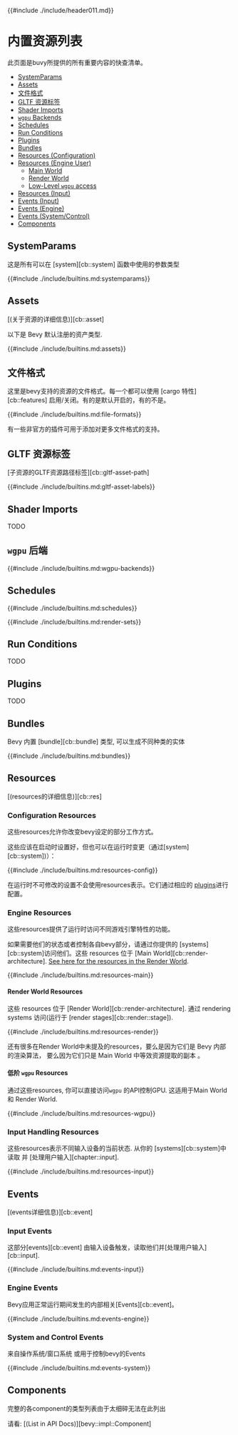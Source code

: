 {{#include ./include/header011.md}}

# 内置资源列表

此页面是buvy所提供的所有重要内容的快查清单。

 - [SystemParams](#systemparams)
 - [Assets](#assets)
 - [文件格式](#file-formats)
 - [GLTF 资源标签](#gltf-asset-labels)
 - [Shader Imports](#shader-imports)
 - [`wgpu` Backends](#wgpu-backends)
 - [Schedules](#schedules)
 - [Run Conditions](#run-conditions)
 - [Plugins](#plugins)
 - [Bundles](#bundles)
 - [Resources (Configuration)](#configuration-resources)
 - [Resources (Engine User)](#engine-resources)
   - [Main World](#engine-resources)
   - [Render World](#render-world-resources)
   - [Low-Level `wgpu` access](#low-level-wgpu-resources)
 - [Resources (Input)](#input-handling-resources)
 - [Events (Input)](#input-events)
 - [Events (Engine)](#engine-events)
 - [Events (System/Control)](#system-and-control-events)
 - [Components](#components)

## SystemParams

这是所有可以在 [system][cb::system] 函数中使用的参数类型

{{#include ./include/builtins.md:systemparams}}

## Assets

[(关于资源的详细信息)][cb::asset]

以下是 Bevy 默认注册的资产类型.

{{#include ./include/builtins.md:assets}}

## 文件格式

这里是bevy支持的资源的文件格式。每一个都可以使用 [cargo 特性][cb::features] 启用/关闭。有的是默认开启的，有的不是。

{{#include ./include/builtins.md:file-formats}}

有一些非官方的插件可用于添加对更多文件格式的支持。

## GLTF 资源标签

[子资源的GLTF资源路径标签][cb::gltf-asset-path]

{{#include ./include/builtins.md:gltf-asset-labels}}

## Shader Imports

TODO

## `wgpu` 后端

{{#include ./include/builtins.md:wgpu-backends}}

## Schedules

{{#include ./include/builtins.md:schedules}}

{{#include ./include/builtins.md:render-sets}}

## Run Conditions

TODO

## Plugins

TODO

## Bundles

Bevy 内置 [bundle][cb::bundle] 类型, 可以生成不同种类的实体

{{#include ./include/builtins.md:bundles}}

## Resources

[(resources的详细信息)][cb::res]

### Configuration Resources

这些resources允许你改变bevy设定的部分工作方式。

这些应该在启动时设置好，但也可以在运行时变更（通过[system][cb::system])）：

{{#include ./include/builtins.md:resources-config}}

在运行时不可修改的设置不会使用resources表示。它们通过相应的 [plugins](#plugins)进行配置。

### Engine Resources

这些resources提供了运行时访问不同游戏引擎特性的功能。

如果需要他们的状态或者控制各自bevy部分，请通过你提供的 [systems][cb::system]访问他们。这些 resources 位于 [Main World][cb::render-architecture]. [See here for the
resources in the Render World](#render-world).

{{#include ./include/builtins.md:resources-main}}

#### Render World Resources

这些 resources 位于 [Render World][cb::render-architecture]. 
通过 rendering systems 访问(运行于 [render stages][cb::render::stage]).

{{#include ./include/builtins.md:resources-render}}

还有很多在Render World中未提及的resources，要么是因为它们是 Bevy 内部的渲染算法，
要么因为它们只是 Main World 中等效资源提取的副本 。


#### 低阶 `wgpu` Resources

通过这些resources, 你可以直接访问`wgpu` 的API控制GPU.
这适用于Main World 和 Render World.

{{#include ./include/builtins.md:resources-wgpu}}

### Input Handling Resources

这些resources表示不同输入设备的当前状态. 从你的
[systems][cb::system]中读取 并 [处理用户输入][chapter::input].

{{#include ./include/builtins.md:resources-input}}

## Events

[(events详细信息)][cb::event]

### Input Events

这部分[events][cb::event] 由输入设备触发，读取他们并[处理用户输入][cb::input].

{{#include ./include/builtins.md:events-input}}

### Engine Events

 Bevy应用正常运行期间发生的内部相关[Events][cb::event]。

{{#include ./include/builtins.md:events-engine}}

### System and Control Events

来自操作系统/窗口系统 或用于控制bevy的Events

{{#include ./include/builtins.md:events-system}}

## Components

完整的各component的类型列表由于太细碎无法在此列出

请看: [(List in API Docs)][bevy::impl::Component]

